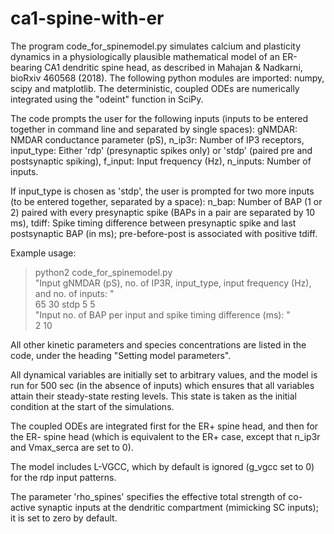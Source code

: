 # ca1-spine-with-er

The program code_for_spinemodel.py simulates calcium and plasticity dynamics in a physiologically plausible mathematical model of an ER-bearing CA1 
dendritic spine head, as described in Mahajan & Nadkarni, bioRxiv 460568 (2018). The following python modules are imported: 
numpy, scipy and matplotlib. The deterministic, coupled ODEs are numerically integrated using the "odeint" function in SciPy.
 
The code prompts the user for the following inputs (inputs to be entered together in command line and separated by single spaces):
gNMDAR:       NMDAR conductance parameter (pS),
n_ip3r:       Number of IP3 receptors,
input_type:   Either 'rdp' (presynaptic spikes only) or 'stdp' (paired pre and postsynaptic spiking),
f_input:      Input frequency (Hz), 
n_inputs:     Number of  inputs.

If input_type is chosen as 'stdp', the user is prompted for two more inputs (to be entered together, separated by a space):
n_bap:   Number of BAP (1 or 2) paired with every presynaptic spike (BAPs in a pair are separated by 10 ms),
tdiff:   Spike timing difference between presynaptic spike and last postsynaptic BAP (in ms); pre-before-post is
         associated with positive tdiff.

Example usage: 
>python2 code_for_spinemodel.py<br/>
"Input gNMDAR (pS), no. of IP3R, input_type, input frequency (Hz), and no. of inputs: "<br/>
65 30 stdp 5 5<br/>
"Input no. of BAP per input and spike timing difference (ms): "<br/>
2 10

All other kinetic parameters and species concentrations are listed in the code, under the heading "Setting model parameters".

All dynamical variables are initially set to arbitrary values, and the model is run for 500 sec (in the absence of inputs) 
which ensures that all variables attain their steady-state resting levels. This state is taken as the initial condition 
at the start of the simulations.
 
The coupled ODEs are integrated first for the ER+ spine head, and then for the ER- spine head (which is equivalent to the 
ER+ case, except that n_ip3r and Vmax_serca are set to 0).

The model includes L-VGCC, which by default is ignored (g_vgcc set to 0) for the rdp input patterns.

The parameter 'rho_spines' specifies the effective total strength of co-active synaptic inputs at the dendritic compartment 
(mimicking SC inputs); it is set to zero by default. 
